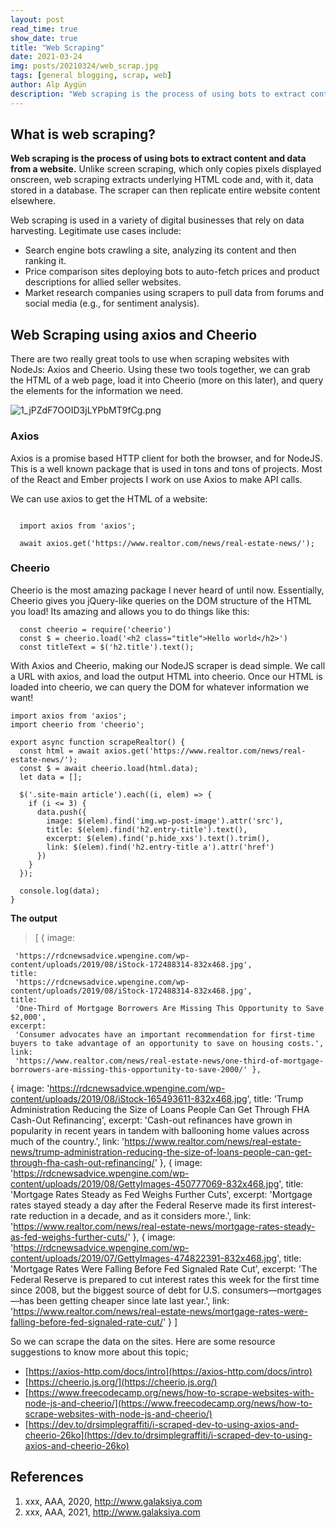 ```yaml
---
layout: post
read_time: true
show_date: true
title: "Web Scraping"
date: 2021-03-24
img: posts/20210324/web_scrap.jpg
tags: [general blogging, scrap, web]
author: Alp Aygün
description: "Web scraping is the process of using bots to extract content and data from a website."
---
```


## What is web scraping?

**Web scraping is the process of using bots to extract content and data from a website.**
Unlike screen scraping, which only copies pixels displayed onscreen, web scraping extracts underlying HTML code and, with it, data stored in a database. The scraper can then replicate entire website content elsewhere.

Web scraping is used in a variety of digital businesses that rely on data harvesting. Legitimate use cases include:

- Search engine bots crawling a site, analyzing its content and then ranking it.
- Price comparison sites deploying bots to auto-fetch prices and product descriptions for allied seller websites.
- Market research companies using scrapers to pull data from forums and social media (e.g., for sentiment analysis).

## Web Scraping using axios and Cheerio

There are two really great tools to use when scraping websites with NodeJs: Axios and Cheerio. Using these two tools together, we can grab the HTML of a web page, load it into Cheerio (more on this later), and query the elements for the information we need.

![1_jPZdF7OOID3jLYPbMT9fCg.png](https://res.cloudinary.com/dbh0tmmir/image/upload/v1660651864/1_j_P_Zd_F7_OOID_3j_LY_Pb_MT_9f_Cg_c97a536f8e.png)

### Axios

Axios is a promise based HTTP client for both the browser, and for NodeJS. This is a well known package that is used in tons and tons of projects. Most of the React and Ember projects I work on use Axios to make API calls.

We can use axios to get the HTML of a website:

```

  import axios from 'axios';

  await axios.get('https://www.realtor.com/news/real-estate-news/');

```

### Cheerio

Cheerio is the most amazing package I never heard of until now. Essentially, Cheerio gives you jQuery-like queries on the DOM structure of the HTML you load! Its amazing and allows you to do things like this:

```
  const cheerio = require('cheerio')
  const $ = cheerio.load('<h2 class="title">Hello world</h2>')
  const titleText = $('h2.title').text();

```

With Axios and Cheerio, making our NodeJS scraper is dead simple. We call a URL with axios, and load the output HTML into cheerio. Once our HTML is loaded into cheerio, we can query the DOM for whatever information we want!

```
import axios from 'axios';
import cheerio from 'cheerio';

export async function scrapeRealtor() {
  const html = await axios.get('https://www.realtor.com/news/real-estate-news/');
  const $ = await cheerio.load(html.data);
  let data = [];

  $('.site-main article').each((i, elem) => {
    if (i <= 3) {
      data.push({
        image: $(elem).find('img.wp-post-image').attr('src'),
        title: $(elem).find('h2.entry-title').text(),
        excerpt: $(elem).find('p.hide_xxs').text().trim(),
        link: $(elem).find('h2.entry-title a').attr('href')
      })
    }
  });

  console.log(data);
}
```

**The output**

> [ { image:

     'https://rdcnewsadvice.wpengine.com/wp-content/uploads/2019/08/iStock-172488314-832x468.jpg',
    title:
     'https://rdcnewsadvice.wpengine.com/wp-content/uploads/2019/08/iStock-172488314-832x468.jpg',
    title:
     'One-Third of Mortgage Borrowers Are Missing This Opportunity to Save $2,000',
    excerpt:
     'Consumer advocates have an important recommendation for first-time buyers to take advantage of an opportunity to save on housing costs.',
    link:
     'https://www.realtor.com/news/real-estate-news/one-third-of-mortgage-borrowers-are-missing-this-opportunity-to-save-2000/' },

{ image:
'https://rdcnewsadvice.wpengine.com/wp-content/uploads/2019/08/iStock-165493611-832x468.jpg',
title:
'Trump Administration Reducing the Size of Loans People Can Get Through FHA Cash-Out Refinancing',
excerpt:
'Cash-out refinances have grown in popularity in recent years in tandem with ballooning home values across much of the country.',
link:
'https://www.realtor.com/news/real-estate-news/trump-administration-reducing-the-size-of-loans-people-can-get-through-fha-cash-out-refinancing/' },
{ image:
'https://rdcnewsadvice.wpengine.com/wp-content/uploads/2019/08/GettyImages-450777069-832x468.jpg',
title: 'Mortgage Rates Steady as Fed Weighs Further Cuts',
excerpt:
'Mortgage rates stayed steady a day after the Federal Reserve made its first interest-rate reduction in a decade, and as it considers more.',
link:
'https://www.realtor.com/news/real-estate-news/mortgage-rates-steady-as-fed-weighs-further-cuts/' },
{ image:
'https://rdcnewsadvice.wpengine.com/wp-content/uploads/2019/07/GettyImages-474822391-832x468.jpg',
title: 'Mortgage Rates Were Falling Before Fed Signaled Rate Cut',
excerpt:
'The Federal Reserve is prepared to cut interest rates this week for the first time since 2008, but the biggest source of debt for U.S. consumers—mortgages—has been getting cheaper since late last year.',
link:
'https://www.realtor.com/news/real-estate-news/mortgage-rates-were-falling-before-fed-signaled-rate-cut/' } ]

So we can scrape the data on the sites. Here are some resource suggestions to know more about this topic;

- [https://axios-http.com/docs/intro](https://axios-http.com/docs/intro)
- [https://cheerio.js.org/](https://cheerio.js.org/)
- [https://www.freecodecamp.org/news/how-to-scrape-websites-with-node-js-and-cheerio/](https://www.freecodecamp.org/news/how-to-scrape-websites-with-node-js-and-cheerio/)
- [https://dev.to/drsimplegraffiti/i-scraped-dev-to-using-axios-and-cheerio-26ko](https://dev.to/drsimplegraffiti/i-scraped-dev-to-using-axios-and-cheerio-26ko)

## References

1.  xxx, AAA, 2020, http://www.galaksiya.com
2.  xxx, AAA, 2021, http://www.galaksiya.com
